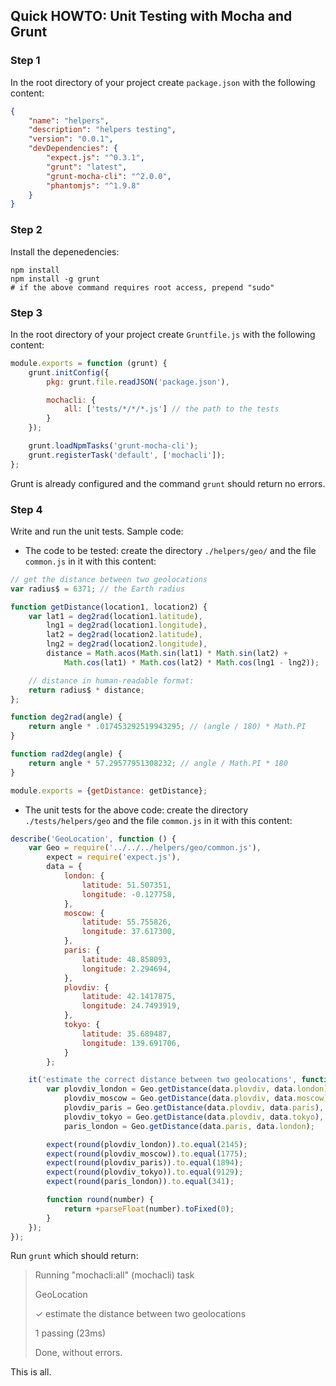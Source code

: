 ## Quick HOWTO: Unit Testing with Mocha and Grunt


### Step 1

In the root directory of your project create `package.json` with the following content:

```json
{
    "name": "helpers",
    "description": "helpers testing",
    "version": "0.0.1",
    "devDependencies": {
        "expect.js": "^0.3.1",
        "grunt": "latest",
        "grunt-mocha-cli": "^2.0.0",
        "phantomjs": "^1.9.8"
    }
}
```

### Step 2

Install the depenedencies:
```
npm install
npm install -g grunt
# if the above command requires root access, prepend "sudo" 
```

### Step 3

In the root directory of your project create `Gruntfile.js` with the following content:
```javascript
module.exports = function (grunt) {
    grunt.initConfig({
        pkg: grunt.file.readJSON('package.json'),

        mochacli: {
            all: ['tests/*/*/*.js'] // the path to the tests
        }
    });

    grunt.loadNpmTasks('grunt-mocha-cli');
    grunt.registerTask('default', ['mochacli']);
};
```
Grunt is already configured and the command `grunt` should return no errors.

### Step 4

Write and run the unit tests. Sample code:

* The code to be tested: create the directory `./helpers/geo/` and the file
`common.js` in it with this content:
```javascript
// get the distance between two geolocations
var radius$ = 6371; // the Earth radius

function getDistance(location1, location2) {
    var lat1 = deg2rad(location1.latitude),
        lng1 = deg2rad(location1.longitude),
        lat2 = deg2rad(location2.latitude),
        lng2 = deg2rad(location2.longitude),
        distance = Math.acos(Math.sin(lat1) * Math.sin(lat2) +
            Math.cos(lat1) * Math.cos(lat2) * Math.cos(lng1 - lng2));

    // distance in human-readable format:
    return radius$ * distance;
};

function deg2rad(angle) {
    return angle * .017453292519943295; // (angle / 180) * Math.PI
}

function rad2deg(angle) {
    return angle * 57.29577951308232; // angle / Math.PI * 180
}

module.exports = {getDistance: getDistance};
```

* The unit tests for the above code: create the directory `./tests/helpers/geo` and the file
`common.js` in it with this content:
```javascript
describe('GeoLocation', function () {
    var Geo = require('../../../helpers/geo/common.js'),
        expect = require('expect.js'),
        data = {
            london: {
                latitude: 51.507351,
                longitude: -0.127758,
            },
            moscow: {
                latitude: 55.755826,
                longitude: 37.617300,
            },
            paris: {
                latitude: 48.858093,
                longitude: 2.294694,
            },
            plovdiv: {
                latitude: 42.1417875,
                longitude: 24.7493919,
            },
            tokyo: {
                latitude: 35.689487,
                longitude: 139.691706,
            }
        };

    it('estimate the correct distance between two geolocations', function () {
        var plovdiv_london = Geo.getDistance(data.plovdiv, data.london),
            plovdiv_moscow = Geo.getDistance(data.plovdiv, data.moscow),
            plovdiv_paris = Geo.getDistance(data.plovdiv, data.paris),
            plovdiv_tokyo = Geo.getDistance(data.plovdiv, data.tokyo),
            paris_london = Geo.getDistance(data.paris, data.london);

        expect(round(plovdiv_london)).to.equal(2145);
        expect(round(plovdiv_moscow)).to.equal(1775);
        expect(round(plovdiv_paris)).to.equal(1894);
        expect(round(plovdiv_tokyo)).to.equal(9129);
        expect(round(paris_london)).to.equal(341);

        function round(number) {
            return +parseFloat(number).toFixed(0);
        }
    });
});
```

Run `grunt` which should return:

> Running "mochacli:all" (mochacli) task
>
> GeoLocation
> 
>  ✓ estimate the distance between two geolocations
>
>
> 1 passing (23ms)
>
> Done, without errors.

This is all.
